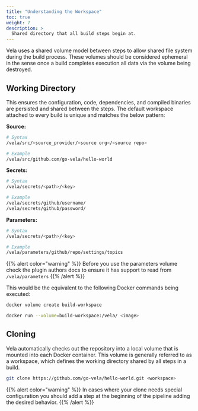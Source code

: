 ```yaml
---
title: "Understanding the Workspace"
toc: true
weight: 7
description: >
  Shared directory that all build steps begin at.
---
```


Vela uses a shared volume model between steps to allow shared file system during the build process. These volumes should be considered ephemeral in the sense once a build completes execution all data via the volume being destroyed. 

## Working Directory

This ensures the configuration, code, dependencies, and compiled binaries are persisted and shared between the steps. The default workspace attached to every build is unique and matches the below pattern:

**Source:**

```sh
# Syntax
/vela/src/<source_provider/<source org>/<source repo>

# Example
/vela/src/github.com/go-vela/hello-world
```

**Secrets:**

```sh
# Syntax
/vela/secrets/<path>/<key>

# Example
/vela/secrets/github/username/
/vela/secrets/github/password/
```

**Parameters:**

```sh
# Syntax
/vela/secrets/<path>/<key>

# Example
/vela/parameters/github/repo/settings/topics
```

{{% alert color="warning" %}}
Before you use the parameters volume check the plugin authors docs to ensure it has support to read from `/vela/parameters`
{{% /alert %}}

This would be the equivalent to the following Docker commands being executed:

```sh
docker volume create build-workspace

docker run --volume=build-workspace:/vela/ <image>
```

## Cloning

Vela automatically checks out the repository into a local volume that is mounted into each Docker container. This volume is generally referred to as a workspace, which defines the working directory shared by all steps in a build.

```sh
git clone https://github.com/go-vela/hello-world.git <workspace>
```
{{% alert color="warning" %}}
In cases where your clone needs special configuration you should add a step at the beginning of the pipeline adding the desired behavior.
{{% /alert %}}